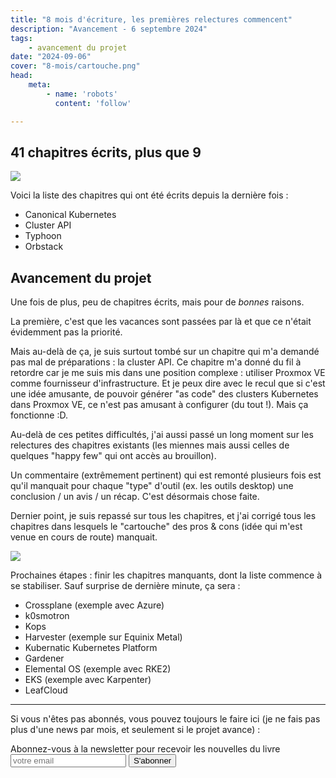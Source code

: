 ```yaml
---
title: "8 mois d'écriture, les premières relectures commencent"
description: "Avancement - 6 septembre 2024"
tags:
    - avancement du projet
date: "2024-09-06"
cover: "8-mois/cartouche.png"
head:
    meta:
        - name: 'robots'
          content: 'follow'

---
```


## 41 chapitres écrits, plus que 9

![](https://geps.dev/progress/82)

Voici la liste des chapitres qui ont été écrits depuis la dernière fois :

* Canonical Kubernetes
* Cluster API
* Typhoon
* Orbstack

## Avancement du projet

Une fois de plus, peu de chapitres écrits, mais pour de *bonnes* raisons.

La première, c'est que les vacances sont passées par là et que ce n'était évidemment pas la priorité.

Mais au-delà de ça, je suis surtout tombé sur un chapitre qui m'a demandé pas mal de préparations : la cluster API. Ce chapitre m'a donné du fil à retordre car je me suis mis dans une position complexe : utiliser Proxmox VE comme fournisseur d'infrastructure. Et je peux dire avec le recul que si c'est une idée amusante, de pouvoir générer "as code" des clusters Kubernetes dans Proxmox VE, ce n'est pas amusant à configurer (du tout !). Mais ça fonctionne :D.

Au-delà de ces petites difficultés, j'ai aussi passé un long moment sur les relectures des chapitres existants (les miennes mais aussi celles de quelques "happy few" qui ont accès au brouillon).

Un commentaire (extrêmement pertinent) qui est remonté plusieurs fois est qu'il manquait pour chaque "type" d'outil (ex. les outils desktop) une conclusion / un avis / un récap. C'est désormais chose faite.

Dernier point, je suis repassé sur tous les chapitres, et j'ai corrigé tous les chapitres dans lesquels le "cartouche" des pros & cons (idée qui m'est venue en cours de route) manquait.

![](images/8-mois/cartouche.png)

Prochaines étapes : finir les chapitres manquants, dont la liste commence à se stabiliser. Sauf surprise de dernière minute, ça sera :

* Crossplane (exemple avec Azure)
* k0smotron
* Kops
* Harvester (exemple sur Equinix Metal)
* Kubernatic Kubernetes Platform
* Gardener
* Elemental OS (exemple avec RKE2)
* EKS (exemple avec Karpenter)
* LeafCloud

<hr>

Si vous n'êtes pas abonnés, vous pouvez toujours le faire ici (je ne fais pas plus d'une news par mois, et seulement si le projet avance) :

<div class="rounded-2xl">
<div class="mx-auto max-w-[1330px] ">
<div class="max-w-screen-xl px-4 py-8 mx-auto flex items-center justify-center">
<div class="border border-slate-200 p-24 rounded-md bg-white shadow-md ">
<span class="text-3xl font-bold text-gray-700 ">Abonnez-vous à la newsletter pour recevoir les nouvelles du livre</span>
<form action="https://rssfeedpulse.com/campaign/83cee038-722a-4fca-9e57-e8fc26326a06/subscribe" method="get" class="flex mt-10 gap-4">
<input name="email" autocomplete="email" type="email" placeholder="votre email" class="p-2 text-gray-700 w-full border border-slate-200" required>
<button class="bg-pink-500 font-bold text-2xl text-black w-full border border-slate-300 py-2 px-4 hover:bg-pink-600 hover:text-white transition-colors duration-200 ease-in-out rounded-md">S'abonner</button>
</form>
</div>
</div>
</div>
</div>
